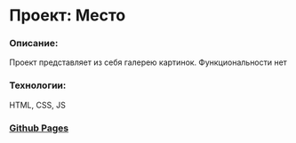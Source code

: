 # Проект: Место

### Описание:
Проект представляет из себя галерею картинок. Функциональности нет

### Технологии:
HTML, CSS, JS

### [Github Pages](https://h4x4d.github.io/mesto-project-bootcamp/index.html)